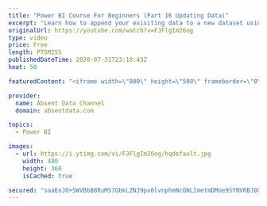 ```yaml
---
title: "Power BI Course For Beginners (Part 16 Updating Data)"
excerpt: "Learn how to append your exisiting data to a new dataset using the Query Editor in Power BI."
originalUrl: https://youtube.com/watch?v=FJFlgIm26og
type: video
price: Free
length: PT5M25S
publishedDateTime: 2020-07-31T23:18:43Z
heat: 50

featuredContent: "<iframe width=\"800\" height=\"500\" frameborder=\"0\" src=\"https://www.youtube.com/embed/FJFlgIm26og\" allow=\"accelerometer; autoplay; encrypted-media; gyroscope; picture-in-picture\" allowfullscreen></iframe>"

provider:
  name: Absent Data Channel
  domain: absentdata.com

topics:
  - Power BI

images:
  - url: https://i.ytimg.com/vi/FJFlgIm26og/hqdefault.jpg
    width: 480
    height: 360
    isCached: true

secured: "saaEoJO+SWVBbB8RuMS7GbkLZNJ9px0lvnphmNcONLImetmDMoe9SYNVRBJ80kT3+tombilp8mxCVNsVQ7PZ1LupfJeocSf2KaZskZPuYBXbsL9C0tKV6xrRsaBPKKIxUrMsXP/7vnAyhdxtw+e5rHMA4QgcMTmNmXNNwNo0CcSGn6hXKuwvpk8WWlbcyY/Ss+5Dy7pgucdnSCH/F6g/gzOlbi+PXTiLwUMh0sbjWISmyjFljrqHmGKoarRcYhTJgPcYG0iR6h6bUI/AJsrU8Pin/OIT0IEtuitV9x2u/e/B4vs0onjFF7E0zWRaPsKA0CulR43uW6DecB26D8qTARGR5PP/M+kWoFXMlOrgPXlvZaFlYHd+y4sG1sGAbpcdR6I/VgcVfIpfJ7r8kj+5fsCTcpUFPtWbIavzXjt9QIA=;MhG9o5m816uJvjBc8mNl+A=="
---
```


